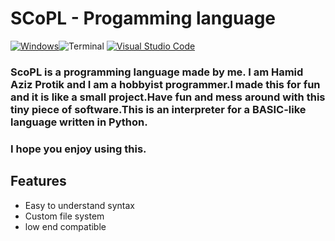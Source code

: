 
# SCoPL - Progamming language

[![Windows](https://badgen.net/badge/icon/windows?icon=windows&label)](https://microsoft.com/windows/)![Terminal](https://badgen.net/badge/icon/terminal?icon=terminal&label)
[![Visual Studio Code](https://img.shields.io/badge/--007ACC?logo=visual%20studio%20code&logoColor=ffffff)](https://code.visualstudio.com/)

### ScoPL is a programming language made by me. I am Hamid Aziz Protik and I am a hobbyist programmer.I made this for fun and it is like a small project.Have fun and mess around with this tiny piece of software.This is an interpreter for a BASIC-like language written in Python.

### I hope you enjoy using this.


## Features
- Easy to understand syntax
- Custom file system
- low end compatible
